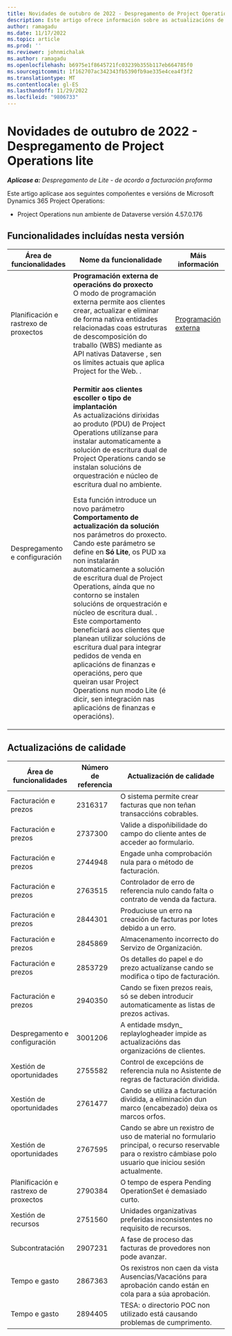 ```yaml
---
title: Novidades de outubro de 2022 - Despregamento de Project Operations lite
description: Este artigo ofrece información sobre as actualizacións de calidade dispoñibles na versión de outubro de 2022 da implantación de Microsoft Dynamics 365 Project Operations lite.
author: ramagadu
ms.date: 11/17/2022
ms.topic: article
ms.prod: ''
ms.reviewer: johnmichalak
ms.author: ramagadu
ms.openlocfilehash: b6975e1f8645721fc03239b355b117eb664785f0
ms.sourcegitcommit: 1f162707ac342343fb5390fb9ae335e4cea4f3f2
ms.translationtype: MT
ms.contentlocale: gl-ES
ms.lasthandoff: 11/29/2022
ms.locfileid: "9806733"
---
```

# <a name="whats-new-october-2022---project-operations-lite-deployment"></a>Novidades de outubro de 2022 - Despregamento de Project Operations lite

_**Aplícase a:** Despregamento de Lite - de acordo a facturación proforma_

Este artigo aplícase aos seguintes compoñentes e versións de Microsoft Dynamics 365 Project Operations:

- Project Operations nun ambiente de Dataverse versión 4.57.0.176

## <a name="features-included-in-this-release"></a>Funcionalidades incluídas nesta versión

| Área de funcionalidades | Nome da funcionalidade | Máis información |
| --- | --- | --- |
| Planificación e rastrexo de proxectos | **Programación externa de operacións do proxecto**<br>O modo de programación externa permite aos clientes crear, actualizar e eliminar de forma nativa entidades relacionadas coas estruturas de descomposición do traballo (WBS) mediante as API nativas Dataverse , sen os límites actuais que aplica Project for the Web. . | [Programación externa](/dynamics365/project-operations/project-management/external-scheduling) |
| Despregamento e configuración | <p>**Permitir aos clientes escoller o tipo de implantación**<br>As actualizacións dirixidas ao produto (PDU) de Project Operations utilízanse para instalar automaticamente a solución de escritura dual de Project Operations cando se instalan solucións de orquestración e núcleo de escritura dual no ambiente.</p><p>Esta función introduce un novo parámetro **Comportamento de actualización da solución** nos parámetros do proxecto. Cando este parámetro se define en **Só Lite**, os PUD xa non instalarán automaticamente a solución de escritura dual de Project Operations, aínda que no contorno se instalen solucións de orquestración e núcleo de escritura dual. . Este comportamento beneficiará aos clientes que planean utilizar solucións de escritura dual para integrar pedidos de venda en aplicacións de finanzas e operacións, pero que queiran usar Project Operations nun modo Lite (é dicir, sen integración nas aplicacións de finanzas e operacións).</p> | |

## <a name="quality-updates"></a>Actualizacións de calidade

| Área de funcionalidades | Número de referencia | Actualización de calidade |
| --- | --- | --- |
| Facturación e prezos | 2316317 | O sistema permite crear facturas que non teñan transaccións cobrables. |
| Facturación e prezos | 2737300 | Valide a dispoñibilidade do campo do cliente antes de acceder ao formulario. |
| Facturación e prezos | 2744948 | Engade unha comprobación nula para o método de facturación. |
| Facturación e prezos | 2763515 | Controlador de erro de referencia nulo cando falta o contrato de venda da factura. |
| Facturación e prezos | 2844301 | Produciuse un erro na creación de facturas por lotes debido a un erro. |
| Facturación e prezos | 2845869 | Almacenamento incorrecto do Servizo de Organización. |
| Facturación e prezos | 2853729 | Os detalles do papel e do prezo actualízanse cando se modifica o tipo de facturación. |
| Facturación e prezos | 2940350 | Cando se fixen prezos reais, só se deben introducir automaticamente as listas de prezos activas. |
| Despregamento e configuración | 3001206 | A entidade msdyn\_ replaylogheader impide as actualizacións das organizacións de clientes. |
| Xestión de oportunidades | 2755582 | Control de excepcións de referencia nula no Asistente de regras de facturación dividida. |
| Xestión de oportunidades | 2761477 | Cando se utiliza a facturación dividida, a eliminación dun marco (encabezado) deixa os marcos orfos. |
| Xestión de oportunidades | 2767595 | Cando se abre un rexistro de uso de material no formulario principal, o recurso reservable para o rexistro cámbiase polo usuario que iniciou sesión actualmente. |
| Planificación e rastrexo de proxectos | 2790384 | O tempo de espera Pending OperationSet é demasiado curto. |
| Xestión de recursos | 2751560 | Unidades organizativas preferidas inconsistentes no requisito de recursos. |
| Subcontratación | 2907231 | A fase de proceso das facturas de provedores non pode avanzar. |
| Tempo e gasto | 2867363 | Os rexistros non caen da vista Ausencias/Vacacións para aprobación cando están en cola para a súa aprobación. |
| Tempo e gasto | 2894405 | TESA: o directorio POC non utilizado está causando problemas de cumprimento. |
